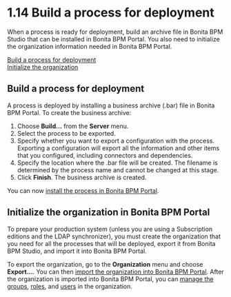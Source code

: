 # 1.14 Build a process for deployment

When a process is ready for deployment, build an archive file in Bonita BPM Studio that can be installed in Bonita BPM Portal.
You also need to initialize the organization information needed in Bonita BPM Portal.



[Build a process for deployment](#build_process)  
[Initialize the organization](#export_org)


## Build a process for deployment


A process is deployed by installing a business archive (.bar) file in Bonita BPM Portal.
To create the business archive:


1. Choose **Build...** from the **Server** menu.
2. Select the process to be exported.
3. Specify whether you want to export a configuration with the process. 
Exporting a configuration will export all the information and other items that you configured, including connectors and dependencies.
4. Specify the location where the .bar file will be created. The filename is determined by the process name and cannot be changed at this stage.
5. Click **Finish**. The business archive is created.

You can now [install the process in Bonita BPM Portal](/processes.md#installanapp).





## Initialize the organization in Bonita BPM Portal


To prepare your production system (unless you are using a Subscription editions and the LDAP synchronizer), 
you must create the organization that you need for all the processes that will be deployed, export it from Bonita BPM Studio,
and import it into Bonita BPM Portal. 


To export the organization, go to the **Organization** menu and choose **Export...**. You
can then [import the organization into Bonita BPM Portal](/importexport-organization.md). After the organization is imported into Bonita BPM Portal, 
you can [manage the groups](/manage-group.md), [roles](/manage-role.md), and [users](/manage-user.md) in the organization.